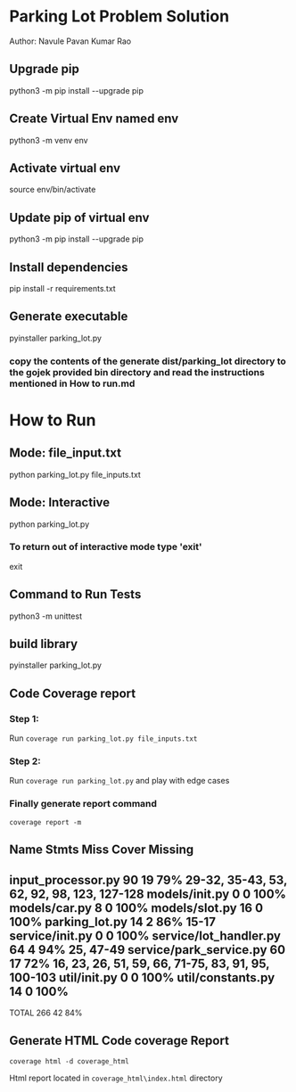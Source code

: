 # Parking Lot Problem Solution
Author: Navule Pavan Kumar Rao

## Upgrade pip
python3 -m pip install --upgrade pip

## Create Virtual Env named env
python3 -m venv env

## Activate virtual env
source env/bin/activate

## Update pip of virtual env
python3 -m pip install --upgrade pip

## Install dependencies
pip install -r requirements.txt

## Generate executable

pyinstaller parking_lot.py

### copy the contents of the generate dist/parking_lot directory to the gojek provided bin directory and read the instructions mentioned in How to run.md

# How to Run
## Mode: file_input.txt

python parking_lot.py file_inputs.txt

## Mode: Interactive

python parking_lot.py 

### To return out of interactive mode type 'exit'

exit

## Command to Run Tests
python3 -m unittest

## build library

pyinstaller parking_lot.py


## Code Coverage report
### Step 1:
Run `coverage run parking_lot.py file_inputs.txt`
### Step 2:
Run `coverage run parking_lot.py` and play with edge cases

### Finally generate report command

`coverage report -m`

Name                      Stmts   Miss  Cover   Missing
-------------------------------------------------------
input_processor.py           90     19    79%   29-32, 35-43, 53, 62, 92, 98, 123, 127-128
models/__init__.py            0      0   100%
models/car.py                 8      0   100%
models/slot.py               16      0   100%
parking_lot.py               14      2    86%   15-17
service/__init__.py           0      0   100%
service/lot_handler.py       64      4    94%   25, 47-49
service/park_service.py      60     17    72%   16, 23, 26, 51, 59, 66, 71-75, 83, 91, 95, 100-103
util/__init__.py              0      0   100%
util/constants.py            14      0   100%
-------------------------------------------------------
TOTAL                       266     42    84%

## Generate HTML Code coverage Report
`coverage html -d coverage_html`

Html report located in `coverage_html\index.html` directory
